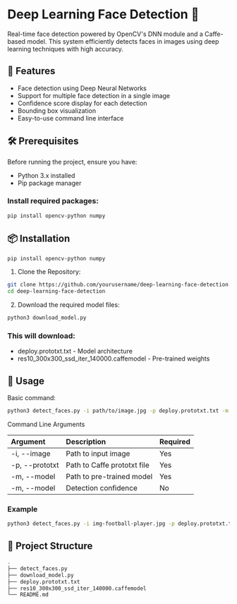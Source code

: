 # Deep Learning Face Detection 🎯

Real-time face detection powered by OpenCV's DNN module and a Caffe-based model. This system efficiently detects faces in images using deep learning techniques with high accuracy.

## 🌟 Features

- Face detection using Deep Neural Networks
- Support for multiple face detection in a single image
- Confidence score display for each detection
- Bounding box visualization
- Easy-to-use command line interface

## 🛠️ Prerequisites

Before running the project, ensure you have:

- Python 3.x installed
- Pip package manager

### Install required packages:

```bash
pip install opencv-python numpy
```

## 📦 Installation

```bash
pip install opencv-python numpy
```

1. Clone the Repository:

```bash
git clone https://github.com/yourusername/deep-learning-face-detection.git
cd deep-learning-face-detection
```

2. Download the required model files:

```bash
python3 download_model.py
```

### This will download:

- deploy.prototxt.txt - Model architecture
- res10_300x300_ssd_iter_140000.caffemodel - Pre-trained weights

## 🚀 Usage

Basic command:

```bash
python3 detect_faces.py -i path/to/image.jpg -p deploy.prototxt.txt -m res10_300x300_ssd_iter_140000.caffemodel
```

Command Line Arguments

| Argument       | Description                 | Required |
| :------------- | :-------------------------- | :------- |
| -i, --image    | Path to input image         | Yes      |
| -p, --prototxt | Path to Caffe prototxt file | Yes      |
| -m, --model    | Path to pre-trained model   | Yes      |
| -m, --model    | Detection confidence        | No       |

### Example

```bash
python3 detect_faces.py -i img-football-player.jpg -p deploy.prototxt.txt -m res10_300x300_ssd_iter_140000.caffemodel
```

## 📁 Project Structure

```bash
.
├── detect_faces.py
├── download_model.py
├── deploy.prototxt.txt
├── res10_300x300_ssd_iter_140000.caffemodel
└── README.md
```
